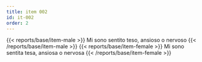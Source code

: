 ```yaml
---
title: item 002
id: it-002
order: 2
---
```

{{< reports/base/item-male >}}
  Mi sono sentito teso, ansioso o nervoso
{{< /reports/base/item-male >}}
{{< reports/base/item-female >}}
  Mi sono sentita tesa, ansiosa o nervosa
{{< /reports/base/item-female >}}